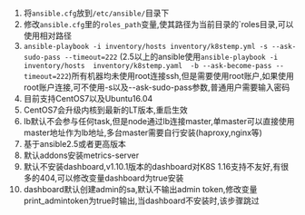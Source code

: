###
 1. 将`ansible.cfg`放到`/etc/ansible/`目录下
 2. 修改`ansible.cfg`里的`roles_path`变量,使其路径为当前目录的`roles目录,可以使用相对路径
 3. `ansible-playbook -i inventory/hosts inventory/k8stemp.yml -s --ask-sudo-pass --timeout=222` (2.5以上的ansible使用`ansible-playbook -i inventory/hosts  inventory/k8stemp.yaml  -b --ask-become-pass --timeout=222`)所有机器均未使用root连接ssh,但是需要使用root账户,如果使用root账户连接,可不使用-s以及--ask-sudo-pass参数,普通用户需要输入密码
 4. 目前支持CentOS7以及Ubuntu16.04
 5. CentOS7会升级内核到最新的LT版本,重启生效
 6. lb默认不会参与任何task,但是node通过lb连接master,单master可以直接使用master地址作为lb地址,多台master需要自行安装(haproxy,nginx等)
 7. 基于ansible2.5或者更高版本
 8. 默认addons安装metrics-server
 9. 默认不安装dashboard,v1.10.1版本的dashboard对K8S 1.16支持不友好,有很多的404,可以修改变量dashboard为true安装
 10. dashboard默认创建admin的sa,默认不输出admin token,修改变量print_admintoken为true时输出,当dashboard不安装时,该步骤跳过

